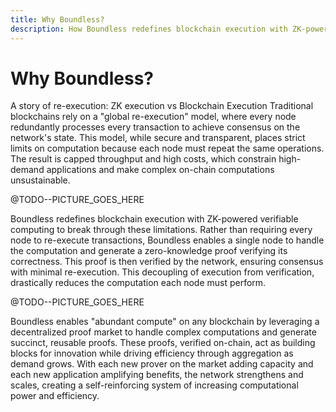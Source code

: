```yaml
---
title: Why Boundless?
description: How Boundless redefines blockchain execution with ZK-powered verifiable computing.
---
```


# Why Boundless?

A story of re-execution: ZK execution vs Blockchain Execution
Traditional blockchains rely on a "global re-execution" model, where every node redundantly processes every transaction to achieve consensus on the network's state. This model, while secure and transparent, places strict limits on computation because each node must repeat the same operations. The result is capped throughput and high costs, which constrain high-demand applications and make complex on-chain computations unsustainable.

@TODO--PICTURE\_GOES\_HERE

Boundless redefines blockchain execution with ZK-powered verifiable computing to break through these limitations. Rather than requiring every node to re-execute transactions, Boundless enables a single node to handle the computation and generate a zero-knowledge proof verifying its correctness. This proof is then verified by the network, ensuring consensus with minimal re-execution. This decoupling of execution from verification, drastically reduces the computation each node must perform.

@TODO--PICTURE\_GOES\_HERE

Boundless enables "abundant compute" on any blockchain by leveraging a decentralized proof market to handle complex computations and generate succinct, reusable proofs. These proofs, verified on-chain, act as building blocks for innovation while driving efficiency through aggregation as demand grows. With each new prover on the market adding capacity and each new application amplifying benefits, the network strengthens and scales, creating a self-reinforcing system of increasing computational power and efficiency.
